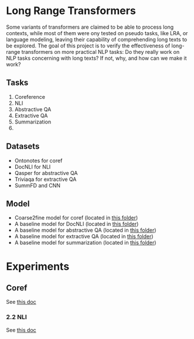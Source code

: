 # Long Range Transformers

Some variants of transformers are claimed to be able to process long contexts,
while most of them were ony tested on pseudo tasks, like LRA, or language modeling,
leaving their capability of comprehending long texts to be explored.
The goal of this project is to verify the effectiveness of long-range transformers on more practical NLP tasks:
Do they really work on NLP tasks concerning with long texts?
If not, why, and how can we make it work?

## Tasks

1. Coreference
2. NLI
3. Abstractive QA
4. Extractive QA
5. Summarization
6. 
## Datasets

- Ontonotes for coref
- DocNLI for NLI
- Qasper for abstractive QA
- Triviaqa for extractive QA
- SummFD and CNN

## Model

- Coarse2fine model for coref (located in [this folder](allennlp_modules))
- A baseline model for DocNLI (located in [this folder](allennlp_modules))
- A baseline model for abstractive QA (located in [this folder](abstractive_qa))
- A baseline model for extractive QA (located in [this folder](extractive_qa))
- A baseline model for summarization (located in [this folder](summarization))

# Experiments

## Coref

See [this doc](docs/coref.md)

### 2.2 NLI

See [this doc](docs/nli.md)
